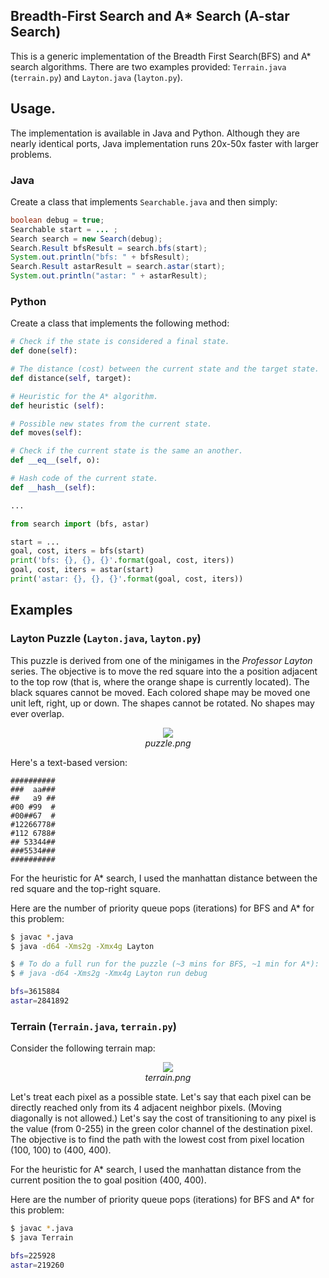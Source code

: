 ## Breadth-First Search and A* Search (A-star Search)

This is a generic implementation of the Breadth First Search(BFS) and A* search algorithms. There are two examples provided: `Terrain.java` (`terrain.py`) and `Layton.java` (`layton.py`).

## Usage.

The implementation is available in Java and Python. Although they are nearly identical ports, Java implementation runs 20x-50x faster with larger problems.

### Java
Create a class that implements `Searchable.java` and then simply:
```java
boolean debug = true;
Searchable start = ... ;
Search search = new Search(debug);
Search.Result bfsResult = search.bfs(start);
System.out.println("bfs: " + bfsResult);
Search.Result astarResult = search.astar(start);
System.out.println("astar: " + astarResult);
```

### Python
Create a class that implements the following method:
```python
# Check if the state is considered a final state.
def done(self):

# The distance (cost) between the current state and the target state.
def distance(self, target):

# Heuristic for the A* algorithm.
def heuristic (self):

# Possible new states from the current state.
def moves(self):

# Check if the current state is the same an another.
def __eq__(self, o):

# Hash code of the current state.
def __hash__(self):

...

from search import (bfs, astar)

start = ...
goal, cost, iters = bfs(start)
print('bfs: {}, {}, {}'.format(goal, cost, iters))
goal, cost, iters = astar(start)
print('astar: {}, {}, {}'.format(goal, cost, iters))
```

## Examples

### Layton Puzzle (`Layton.java`, `layton.py`)
This puzzle is derived from one of the minigames in the *Professor Layton* series. The objective is to move the red square into the a position adjacent to the top row (that is, where the orange shape is currently located). The black squares cannot be moved. Each colored shape may be moved one unit left, right, up or down. The shapes cannot be rotated. No shapes may ever overlap.

<div align="center">
<img src="https://cloud.githubusercontent.com/assets/1221480/6317087/01e5f594-ba07-11e4-9057-ac9a3e53938e.png">
<br/>
<i>puzzle.png</i>
</div>

Here's a text-based version:
```
##########
###  aa###
##   a9 ##
#00 #99  #
#00##67  #
#12266778#
#112 6788#
## 53344##
###5534###
##########
```

For the heuristic for A* search, I used the manhattan distance between the red square and the top-right square.

Here are the number of priority queue pops (iterations) for BFS and A* for this problem:
```bash
$ javac *.java
$ java -d64 -Xms2g -Xmx4g Layton

$ # To do a full run for the puzzle (~3 mins for BFS, ~1 min for A*):
$ # java -d64 -Xms2g -Xmx4g Layton run debug

bfs=3615884
astar=2841892
```

### Terrain (`Terrain.java`, `terrain.py`)
Consider the following terrain map:

<div align="center">
<img src="https://cloud.githubusercontent.com/assets/1221480/5770089/20223c9a-9ceb-11e4-8d7c-75abfd63f901.png">
<br/>
<i>terrain.png</i>
</div>

Let's treat each pixel as a possible state. Let's say that each pixel can be directly reached only from its 4 adjacent neighbor pixels. (Moving diagonally is not allowed.) Let's say the cost of transitioning to any pixel is the value (from 0-255) in the green color channel of the destination pixel. The objective is to find the path with the lowest cost from pixel location (100, 100) to (400, 400).

For the heuristic for A* search, I used the manhattan distance from the current position the to goal position (400, 400).

Here are the number of priority queue pops (iterations) for BFS and A* for this problem:
```bash
$ javac *.java
$ java Terrain

bfs=225928
astar=219260
```
